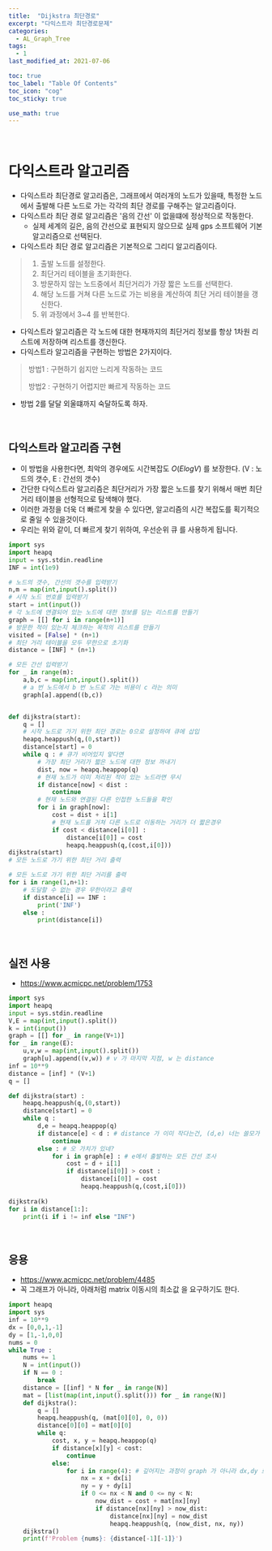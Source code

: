 ```yaml
---
title:  "Dijkstra 최단경로"
excerpt: "다익스트라 최단경로문제"
categories:
  - AL_Graph_Tree
tags:
  - 1
last_modified_at: 2021-07-06

toc: true
toc_label: "Table Of Contents"
toc_icon: "cog"
toc_sticky: true

use_math: true
---
```


<br>

# 다익스트라 알고리즘

- 다익스트라 최단경로 알고리즘은, 그래프에서 여러개의 노드가 있을때, 특정한 노드에서 출발해 다른 노드로 가는 각각의 최단 경로를 구해주는 알고리즘이다. 
- 다익스트라 최단 경로 알고리즘은 '음의 간선' 이 없을떄에 정상적으로 작동한다.
  - 실제 세계의 길은, 음의 간선으로 표현되지 않으므로 실제 gps 소프트웨어 기본 알고리즘으로 선택된다. 
- 다익스트라 최단 경로 알고리즘은 기본적으로 그리디 알고리즘이다. 

> 1. 출발 노드를 설정한다.
> 2. 최단거리 테이블을 초기화한다.
> 3. 방문하지 않는 노드중에서 최단거리가 가장 짧은 노드를 선택한다.
> 4. 해당 노드를 거쳐 다른 노드로 가는 비용을 계산하여 최단 거리 테이블을 갱신한다.
> 5. 위 과정에서 3~4 를 반복한다. 

- 다익스트라 알고리즘은 각 노드에 대한 현재까지의 최단거리 정보를 항상 1차원 리스트에 저장하며 리스트를 갱신한다.
- 다익스트라 알고리즘을 구현하는 방법은 2가지이다. 

> 방법1 : 구현하기 쉽지만 느리게 작동하는 코드
>
> 방법2 : 구현하기 어렵지만 빠르게 작동하는 코드 

- 방법 2를 달달 외울떄까지 숙달하도록 하자. 

<BR>

## 다익스트라 알고리즘 구현

- 이 방법을 사용한다면, 최악의 경우에도 시간복잡도 $O(Elog V)$ 를 보장한다.  (V : 노드의 갯수, E : 간선의 갯수)
- 간단한 다익스트라 알고리즘은 최단거리가 가장 짧은 노드를 찾기 위해서 매번 최단 거리 테이블을 선형적으로 탐색해야 했다.
- 이러한 과정을 더욱 더 빠르게 찾을 수 있다면, 알고리즘의 시간 복잡도를 획기적으로 줄일 수 있을것이다. 
- 우리는 위와 같이, 더 빠르게 찾기 위하여, 우선순위 큐 를 사용하게 됩니다. 

```python
import sys
import heapq
input = sys.stdin.readline
INF = int(1e9)

# 노드의 갯수, 간선의 갯수를 입력받기
n,m = map(int,input().split())
# 시작 노드 번호를 입력받기
start = int(input())
# 각 노드에 연결되어 있는 노드에 대한 정보를 담는 리스트를 만들기
graph = [[] for i in range(n+1)]
# 방문한 적이 있는지 체크하는 목적의 리스트를 만들기
visited = [False] * (n+1)
# 최단 거리 테이블을 모두 무한으로 초기화
distance = [INF] * (n+1)

# 모든 간선 입력받기
for _ in range(m):
    a,b,c = map(int,input().split())
    # a 번 노드에서 b 번 노드로 가는 비용이 c 라는 의미
    graph[a].append((b,c))


def dijkstra(start):
    q = []
    # 시작 노드로 가기 위한 최단 경로는 0으로 설정하여 큐에 삽입
    heapq.heappush(q,(0,start))
    distance[start] = 0
    while q : # 큐가 비어있지 앟다면
        # 가장 최단 거리가 짧은 노드에 대한 정보 꺼내기
        dist, now = heapq.heappop(q)
        # 현재 노드가 이미 처리된 적이 있는 노드라면 무시
        if distance[now] < dist :
            continue
        # 현재 노드와 연결된 다른 인접한 노드들을 확인
        for i in graph[now]:
            cost = dist + i[1]
            # 현재 노드를 거쳐 다른 노드로 이동하는 거리가 더 짧은경우
            if cost < distance[i[0]] :
                distance[i[0]] = cost
                heapq.heappush(q,(cost,i[0]))
dijkstra(start)
# 모든 노드로 가기 위한 최단 거리 출력

# 모든 노드로 가기 위한 최단 거리를 출력
for i in range(1,n+1):
    # 도달할 수 없는 경우 무한이라고 출력
    if distance[i] == INF :
        print('INF')
    else :
        print(distance[i])
```

<br>

## 실전 사용

- <https://www.acmicpc.net/problem/1753>

```python
import sys
import heapq
input = sys.stdin.readline
V,E = map(int,input().split())
k = int(input())
graph = [[] for _ in range(V+1)]
for _ in range(E):
    u,v,w = map(int,input().split())
    graph[u].append((v,w)) # v 가 마지막 지점, w 는 distance
inf = 10**9
distance = [inf] * (V+1)
q = []

def dijkstra(start) :
    heapq.heappush(q,(0,start))
    distance[start] = 0
    while q :
        d,e = heapq.heappop(q)
        if distance[e] < d : # distance 가 이미 작다는건, (d,e) 너는 쓸모가 없다는것이야!
            continue
        else : # 오 가치가 있네?
            for i in graph[e] : # e에서 출발하는 모든 간선 조사
                cost = d + i[1]
                if distance[i[0]] > cost :
                    distance[i[0]] = cost
                    heapq.heappush(q,(cost,i[0]))
                    
dijkstra(k)
for i in distance[1:]:
    print(i if i != inf else "INF")
```

<br>

## 응용

- https://www.acmicpc.net/problem/4485
- 꼭 그래프가 아니라, 아래처럼 matrix 이동시의 최소값 을 요구하기도 한다.

```python
import heapq
import sys
inf = 10**9
dx = [0,0,1,-1]
dy = [1,-1,0,0]
nums = 0
while True :
    nums += 1
    N = int(input())
    if N == 0 :
        break
    distance = [[inf] * N for _ in range(N)]
    mat = [list(map(int,input().split())) for _ in range(N)]
    def dijkstra():
        q = []
        heapq.heappush(q, (mat[0][0], 0, 0))
        distance[0][0] = mat[0][0]
        while q:
            cost, x, y = heapq.heappop(q)
            if distance[x][y] < cost:
                continue
            else:
                for i in range(4): # 깊어지는 과정이 graph 가 아니라 dx,dy 로 구현! 
                    nx = x + dx[i]
                    ny = y + dy[i]
                    if 0 <= nx < N and 0 <= ny < N:
                        now_dist = cost + mat[nx][ny]
                        if distance[nx][ny] > now_dist:
                            distance[nx][ny] = now_dist
                            heapq.heappush(q, (now_dist, nx, ny))
    dijkstra()
    print(f'Problem {nums}: {distance[-1][-1]}')
```

